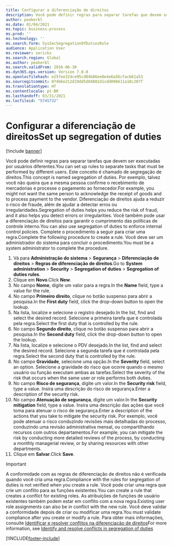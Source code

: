 ```yaml
---
title: Configurar a diferenciação de direitos
description: Você pode definir regras para separar tarefas que devem ser executadas por usuários diferentes.
author: peakerbl
ms.date: 01/04/2021
ms.topic: business-process
ms.prod: ''
ms.technology: ''
ms.search.form: SysSecSegregationOfDutiesRule
audience: Application User
ms.reviewer: sericks
ms.search.region: Global
ms.author: peakerbl
ms.search.validFrom: 2016-06-30
ms.dyn365.ops.version: Version 7.0.0
ms.openlocfilehash: e25fee324ce95cd04b86ee0e4e6a56cfacb61a53
ms.sourcegitcommit: 074b6e212d19dd5d84881d1cdd096611a18c207f
ms.translationtype: HT
ms.contentlocale: pt-BR
ms.lasthandoff: 03/31/2021
ms.locfileid: "5745732"
---
```

# <a name="set-up-segregation-of-duties"></a><span data-ttu-id="afdf7-103">Configurar a diferenciação de direitos</span><span class="sxs-lookup"><span data-stu-id="afdf7-103">Set up segregation of duties</span></span>

[!include [banner](../../includes/banner.md)]

<span data-ttu-id="afdf7-104">Você pode definir regras para separar tarefas que devem ser executadas por usuários diferentes.</span><span class="sxs-lookup"><span data-stu-id="afdf7-104">You can set up rules to separate tasks that must be performed by different users.</span></span> <span data-ttu-id="afdf7-105">Este conceito é chamado de segregação de direitos.</span><span class="sxs-lookup"><span data-stu-id="afdf7-105">This concept is named segregation of duties.</span></span> <span data-ttu-id="afdf7-106">Por exemplo, talvez você não queira que a mesma pessoa confirme o recebimento de mercadorias e processe o pagamento ao fornecedor.</span><span class="sxs-lookup"><span data-stu-id="afdf7-106">For example, you might not want the same person to acknowledge the receipt of goods and to process payment to the vendor.</span></span> <span data-ttu-id="afdf7-107">Diferenciação de direitos ajuda a reduzir o risco de fraude, além de ajudar a detectar erros ou irregularidades.</span><span class="sxs-lookup"><span data-stu-id="afdf7-107">Segregation of duties helps you reduce the risk of fraud, and it also helps you detect errors or irregularities.</span></span> <span data-ttu-id="afdf7-108">Você também pode usar a diferenciação de direitos para garantir o cumprimento das políticas de controle interno.</span><span class="sxs-lookup"><span data-stu-id="afdf7-108">You can also use segregation of duties to enforce internal control policies.</span></span> <span data-ttu-id="afdf7-109">Complete o procedimento a seguir para criar uma regra.</span><span class="sxs-lookup"><span data-stu-id="afdf7-109">Complete the following procedure to create a rule.</span></span> <span data-ttu-id="afdf7-110">Você deve ser um administrador do sistema para concluir o procedimento.</span><span class="sxs-lookup"><span data-stu-id="afdf7-110">You must be a system administrator to complete the procedure.</span></span>

1. <span data-ttu-id="afdf7-111">Vá para **Administração do sistema** > **Segurança** > **Diferenciação de direitos** > **Regras de diferenciação de direitos**.</span><span class="sxs-lookup"><span data-stu-id="afdf7-111">Go to **System administration** > **Security** > **Segregation of duties** > **Segregation of duties rules**.</span></span>
2. <span data-ttu-id="afdf7-112">Clique em **Novo**.</span><span class="sxs-lookup"><span data-stu-id="afdf7-112">Click **New**.</span></span>
3. <span data-ttu-id="afdf7-113">No campo **Nome**, digite um valor para a regra.</span><span class="sxs-lookup"><span data-stu-id="afdf7-113">In the **Name** field, type a value for the rule.</span></span>
4. <span data-ttu-id="afdf7-114">No campo **Primeiro direito**, clique no botão suspenso para abrir a pesquisa.</span><span class="sxs-lookup"><span data-stu-id="afdf7-114">In the **First duty** field, click the drop-down button to open the lookup.</span></span>
5. <span data-ttu-id="afdf7-115">Na lista, localize e selecione o registro desejado.</span><span class="sxs-lookup"><span data-stu-id="afdf7-115">In the list, find and select the desired record.</span></span> <span data-ttu-id="afdf7-116">Selecione a primeira tarefa que é controlada pela regra.</span><span class="sxs-lookup"><span data-stu-id="afdf7-116">Select the first duty that is controlled by the rule.</span></span>
6. <span data-ttu-id="afdf7-117">No campo **Segundo direito**, clique no botão suspenso para abrir a pesquisa.</span><span class="sxs-lookup"><span data-stu-id="afdf7-117">In the **Second duty** field, click the drop-down button to open the lookup.</span></span> 
7. <span data-ttu-id="afdf7-118">Na lista, localize e selecione o PDV desejado.</span><span class="sxs-lookup"><span data-stu-id="afdf7-118">In the list, find and select the desired record.</span></span> <span data-ttu-id="afdf7-119">Selecione a segunda tarefa que é controlada pela regra.</span><span class="sxs-lookup"><span data-stu-id="afdf7-119">Select the second duty that is controlled by the rule.</span></span>
10. <span data-ttu-id="afdf7-120">No campo **Gravidade**, selecione uma opção.</span><span class="sxs-lookup"><span data-stu-id="afdf7-120">In the **Severity** field, select an option.</span></span> <span data-ttu-id="afdf7-121">Selecione a gravidade do risco que ocorre quando o mesmo usuário ou função executam ambas as tarefas.</span><span class="sxs-lookup"><span data-stu-id="afdf7-121">Select the severity of the risk that occurs when the same user or role performs both duties.</span></span>  
11. <span data-ttu-id="afdf7-122">No campo **Risco de segurança**, digite um valor.</span><span class="sxs-lookup"><span data-stu-id="afdf7-122">In the **Security risk** field, type a value.</span></span> <span data-ttu-id="afdf7-123">Insira uma descrição do risco de segurança.</span><span class="sxs-lookup"><span data-stu-id="afdf7-123">Enter a description of the security risk.</span></span>  
12. <span data-ttu-id="afdf7-124">No campo **Atenuação de segurança**, digite um valor.</span><span class="sxs-lookup"><span data-stu-id="afdf7-124">In the **Security mitigation** field, type a value.</span></span> <span data-ttu-id="afdf7-125">Insira uma descrição das ações que você toma para atenuar o risco de segurança.</span><span class="sxs-lookup"><span data-stu-id="afdf7-125">Enter a description of the actions that you take to mitigate the security risk.</span></span> <span data-ttu-id="afdf7-126">Por exemplo, você pode atenuar o risco conduzindo revisões mais detalhadas do processo, conduzindo uma revisão administrativa mensal, ou compartilhando recursos com outros departamentos.</span><span class="sxs-lookup"><span data-stu-id="afdf7-126">For example, you can mitigate the risk by conducting more detailed reviews of the process, by conducting a monthly managerial review, or by sharing resources with other departments.</span></span>     
13. <span data-ttu-id="afdf7-127">Clique em **Salvar**.</span><span class="sxs-lookup"><span data-stu-id="afdf7-127">Click **Save**.</span></span>

> [!IMPORTANT] 
> <span data-ttu-id="afdf7-128">A conformidade com as regras de diferenciação de direitos não é verificada quando você cria uma regra.</span><span class="sxs-lookup"><span data-stu-id="afdf7-128">Compliance with the rules for segregation of duties is not verified when you create a rule.</span></span> <span data-ttu-id="afdf7-129">Você pode criar uma regra que crie um conflito para as funções existentes.</span><span class="sxs-lookup"><span data-stu-id="afdf7-129">You can create a rule that creates a conflict for existing roles.</span></span> <span data-ttu-id="afdf7-130">As atribuições de funções de usuário existentes também podem estar em conflito com a nova regra.</span><span class="sxs-lookup"><span data-stu-id="afdf7-130">Existing user role assignments can also be in conflict with the new rule.</span></span> <span data-ttu-id="afdf7-131">Você deve validar a conformidade depois de criar ou modificar uma regra.</span><span class="sxs-lookup"><span data-stu-id="afdf7-131">You must validate compliance after you create or modify a rule.</span></span> <span data-ttu-id="afdf7-132">Para obter mais informações, consulte [Identificar e resolver conflitos na diferenciação de direitos](identify-resolve-conflicts-segregation-duties.md)</span><span class="sxs-lookup"><span data-stu-id="afdf7-132">For more information, see [Identify and resolve conflicts in segregation of duties](identify-resolve-conflicts-segregation-duties.md)</span></span>


[!INCLUDE[footer-include](../../../../includes/footer-banner.md)]